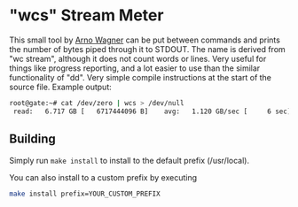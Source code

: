 # "wcs" Stream Meter

This small tool by [Arno Wagner](http://www.arnowagner.info/tools/index.html) can be put between commands and prints the number of bytes piped through it to STDOUT. The name is derived from "wc stream", although it does not count words or lines.
Very useful for things like progress reporting, and a lot easier to use than the similar functionality of "dd". 
Very simple compile instructions at the start of the source file.
Example output:

```sh
root@gate:~# cat /dev/zero | wcs > /dev/null
 read:   6.717 GB [   6717444096 B]    avg:   1.120 GB/sec [     6 sec]
```

## Building

Simply run `make install` to install to the default prefix (/usr/local).

You can also install to a custom prefix by executing
```sh
make install prefix=YOUR_CUSTOM_PREFIX
```
